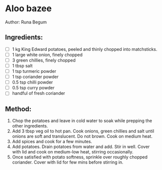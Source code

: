 # Aloo bazee
Author: Runa Begum


## Ingredients:
- [ ] 1 kg King Edward potatoes, peeled and thinly chopped into matchsticks.
- [ ] 1 large white onion, finely chopped
- [ ] 3 green chillies, finely chopped
- [ ] 1 tbsp salt
- [ ] 1 tsp turmeric powder
- [ ] 1 tsp coriander powder
- [ ] 0.5 tsp chilli powder
- [ ] 0.5 tsp curry powder
- [ ] handful of fresh coriander

## Method:
1. Chop the potatoes and leave in cold water to soak while prepping the other ingredients.
2. Add 3 tbsp veg oil to hot pan. Cook onions, green chillies and salt until onions are soft and translucent. Do not brown. Cook on medium heat.
3. Add spices and cook for a few minutes.
4. Add potatoes. Drain potatoes from water and add. Stir in well. Cover with lid and cook on medium-low heat, stirring occasionally.
5. Once satisfied with potato softness, sprinkle over roughly chopped coriander. Cover with lid for few mins before stirring in.
